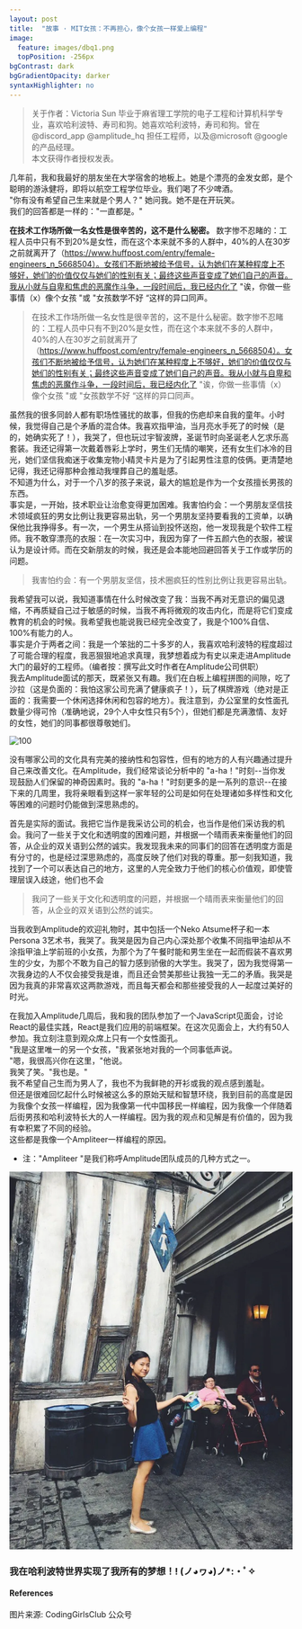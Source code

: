 ```yaml
---
layout: post
title:  "故事 · MIT女孩：不再担心，像个女孩一样爱上编程"
image:
  feature: images/dbq1.png
  topPosition: -256px
bgContrast: dark
bgGradientOpacity: darker
syntaxHighlighter: no
---
```



> 关于作者：Victoria Sun 毕业于麻省理工学院的电子工程和计算机科学专业，喜欢哈利波特、寿司和狗。她喜欢哈利波特，寿司和狗。曾在@discord_app @amplitude_hq 担任工程师，以及@microsoft @google 的产品经理。  
> 本文获得作者授权发表。  

几年前，我和我最好的朋友坐在大学宿舍的地板上。她是个漂亮的金发女郎，是个聪明的游泳健将，即将以航空工程学位毕业。我们喝了不少啤酒。  
"你有没有希望自己生来就是个男人？" 她问我。她不是在开玩笑。  
我们的回答都是一样的："一直都是。"  

**在技术工作场所做一名女性是很辛苦的，这不是什么秘密。** 数字惨不忍睹的：工程人员中只有不到20%是女性，而在这个本来就不多的人群中，40%的人在30岁之前就离开了（https://www.huffpost.com/entry/female-engineers_n_5668504）。女孩们不断地被给予信号，认为她们在某种程度上不够好，她们的价值仅仅与她们的性别有关；最终这些声音变成了她们自己的声音。我从小就与自卑和焦虑的恶魔作斗争，一段时间后，我已经内化了 "诶，你做一些事情（x）像个女孩 "或 "女孩数学不好 “这样的异口同声。  

> 在技术工作场所做一名女性是很辛苦的，这不是什么秘密。数字惨不忍睹的：工程人员中只有不到20%是女性，而在这个本来就不多的人群中，40%的人在30岁之前就离开了（https://www.huffpost.com/entry/female-engineers_n_5668504）。女孩们不断地被给予信号，认为她们在某种程度上不够好，她们的价值仅仅与她们的性别有关；最终这些声音变成了她们自己的声音。我从小就与自卑和焦虑的恶魔作斗争，一段时间后，我已经内化了 "诶，你做一些事情（x）像个女孩 "或 "女孩数学不好 “这样的异口同声。  

虽然我的很多同龄人都有职场性骚扰的故事，但我的伤疤却来自我的童年。小时候，我觉得自己是个矛盾的混合体。我喜欢指甲油，当月亮水手死了的时候（是的，她确实死了！），我哭了，但也玩过宇智波牌，圣诞节时向圣诞老人乞求乐高套装。我还记得第一次戴着唇彩上学时，男生们无情的嘲笑，还有女生们冰冷的目光，她们坚信我痴迷于收集宠物小精灵卡片是为了引起男性注意的伎俩。更清楚地记得，我还记得那种会推动我埋葬自己的羞耻感。  
不知道为什么，对于一个八岁的孩子来说，最大的尴尬是作为一个女孩擅长男孩的东西。  
事实是，一开始，技术职业让治愈变得更加困难。我害怕约会：一个男朋友坚信技术领域疯狂的男女比例让我更容易出轨，另一个男朋友坚持要看我的工资单，以确保他比我挣得多。有一次，一个男生从搭讪到投怀送抱，他一发现我是个软件工程师。我不敢穿漂亮的衣服：在一次实习中，我因为穿了一件五颜六色的衣服，被误认为是设计师。而在交新朋友的时候，我还是会本能地回避回答关于工作或学历的问题。  

> 我害怕约会：有一个男朋友坚信，技术圈疯狂的性别比例让我更容易出轨。  

我希望我可以说，我知道事情在什么时候改变了我：当我不再对无意识的偏见退缩，不再质疑自己过于敏感的时候，当我不再将微观的攻击内化，而是将它们变成教育的机会的时候。我希望我也能说我已经完全改变了，我是个100%自信、100%有能力的人。  
事实是介于两者之间：我是一个笨拙的二十多岁的人，我喜欢哈利波特的程度超过了可能合理的程度，我恶狠狠地追求真理，我梦想着成为有史以来走进Amplitude大门的最好的工程师。（编者按：撰写此文时作者在Amplitude公司供职）  
我去Amplitude面试的那天，既紧张又有趣。我们在白板上编程拼图的间隙，吃了沙拉（这是负面的：我怕这家公司充满了健康疯子！），玩了棋牌游戏（绝对是正面的：我需要一个休闲选择休闲和包容的地方）。我注意到，办公室里的女性面孔数量少得可怜（准确地说，29个人中女性只有5个），但她们都是充满激情、友好的女性，她们的同事都很尊敬她们。  

![100](../assets/images/100.jpg)  

没有哪家公司的文化具有完美的接纳性和包容性，但有的地方的人有兴趣通过提升自己来改善文化。在Amplitude，我们经常谈论分析中的 "a-ha！"时刻--当你发现鼓励人们保留的神奇因素时。我的 "a-ha！"时刻更多的是一系列的意识--在接下来的几周里，我将亲眼看到这样一家年轻的公司是如何在处理诸如多样性和文化等困难的问题时仍能做到深思熟虑的。  

首先是实际的面试。我把它当作是我采访公司的机会，也当作是他们采访我的机会。我问了一些关于文化和透明度的困难问题，并根据一个晴雨表来衡量他们的回答，从企业的双关语到公然的诚实。我发现我未来的同事们的回答在透明度方面是有分寸的，也是经过深思熟虑的，高度反映了他们对我的尊重。那一刻我知道，我找到了一个可以表达自己的地方，这里的人完全致力于他们的核心价值观，即使管理层误入歧途，他们也不会  

> 我问了一些关于文化和透明度的问题，并根据一个晴雨表来衡量他们的回答，从企业的双关语到公然的诚实。  

当我收到Amplitude的欢迎礼物时，其中包括一个Neko Atsume杯子和一本Persona 3艺术书，我哭了。我哭是因为自己内心深处那个收集不同指甲油却从不涂指甲油上学前班的小女孩，为那个为了午餐时能和男生坐在一起而假装不喜欢男生的少女，为那个不敢为自己的智力感到骄傲的大学生。我哭了，因为我觉得第一次我身边的人不仅会接受我是谁，而且还会赞美那些让我独一无二的矛盾。我哭是因为我真的非常喜欢这两款游戏，而且每天都会和那些接受我的人一起度过美好的时光。  

<div class="img img--fullContainer img--14xLeading" style="background-image: url({{ site.baseurl_posts_img }}101.jpg);"></div>

在我加入Amplitude几周后，我和我的团队参加了一个JavaScript见面会，讨论React的最佳实践，React是我们应用的前端框架。在这次见面会上，大约有50人参加。我立刻注意到观众席上只有一个女性面孔。  
"我是这里唯一的另一个女孩，"我紧张地对我的一个同事低声说。  
"嗯，我很高兴你在这里，"他说。    
我笑了笑。"我也是。"    
我不希望自己生而为男人了，我也不为我鲜艳的开衫或我的观点感到羞耻。  
但还是很难回忆起什么时候被这么多的原始天赋和智慧环绕，我到目前的高度是因为我像个女孩一样编程，因为我像第一代中国移民一样编程，因为我像一个伴随着后街男孩和哈利波特长大的人一样编程。因为我的观点和见解是有价值的，因为我有幸积累了不同的经验。  
这些都是我像一个Ampliteer一样编程的原因。    

* 注："Ampliteer "是我们称呼Amplitude团队成员的几种方式之一。  

![102](../assets/images/102.jpg)  

### 我在哈利波特世界实现了我所有的梦想！! (ノ◕ヮ◕)ノ*:・ﾟ✧  

#### References
图片来源: CodingGirlsClub 公众号 
